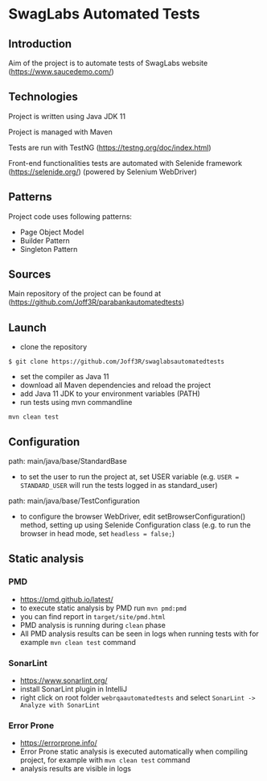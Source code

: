 # SwagLabs Automated Tests
## Introduction
Aim of the project is to automate tests of SwagLabs website (https://www.saucedemo.com/)

## Technologies
Project is written using Java JDK 11

Project is managed with Maven

Tests are run with TestNG (https://testng.org/doc/index.html)

Front-end functionalities tests are automated with Selenide framework (https://selenide.org/) (powered by Selenium WebDriver)

## Patterns
Project code uses following patterns:
- Page Object Model
- Builder Pattern
- Singleton Pattern 

## Sources
Main repository of the project can be found at (https://github.com/Joff3R/parabankautomatedtests)

## Launch

- clone the repository 
```
$ git clone https://github.com/Joff3R/swaglabsautomatedtests
```
- set the compiler as Java 11
- download all Maven dependencies and reload the project
- add Java 11 JDK to your environment variables (PATH)
- run tests using mvn commandline
```
mvn clean test
```

## Configuration

path: main/java/base/StandardBase 
- to set the user to run the project at, set USER variable (e.g. ```USER = STANDARD_USER``` will run the tests logged in as standard_user)
  
path: main/java/base/TestConfiguration 
- to configure the browser WebDriver, edit setBrowserConfiguration() method, setting up using Selenide Configuration class (e.g. to run the browser in head mode, set ```headless = false;```)

## Static analysis

### PMD
 - https://pmd.github.io/latest/
 - to execute static analysis by PMD run ```mvn pmd:pmd```
 - you can find report in `target/site/pmd.html`
 - PMD analysis is running during `clean` phase 
 - All PMD analysis results can be seen in logs when running tests with for example `mvn clean test` command 
### SonarLint
 - https://www.sonarlint.org/
 - install SonarLint plugin in IntelliJ
 - right click on root folder `webrqaautomatedtests` and select `SonarLint -> Analyze with SonarLint`

### Error Prone
 - https://errorprone.info/
 - Error Prone static analysis is executed automatically when compiling project, for example with `mvn clean test` command
 - analysis results are visible in logs
